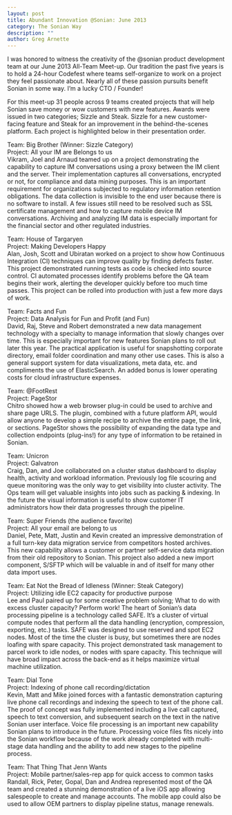 ```yaml
---
layout: post
title: Abundant Innovation @Sonian: June 2013
category: The Sonian Way
description: ""
author: Greg Arnette
---
```


I was honored to witness the creativity of the @sonian product
development team at our June 2013 All-Team Meet-up. Our tradition the
past five years is to hold a 24-hour Codefest where teams
self-organize to work on a project they feel passionate about. Nearly
all of these passion pursuits benefit Sonian in some way. I’m a lucky
CTO / Founder!

For this meet-up 31 people across 9 teams created projects that will
help Sonian save money or wow customers with new features. Awards were
issued in two categories; Sizzle and Steak. Sizzle for a new
customer-facing feature and Steak for an improvement in the
behind-the-scenes platform. Each project is highlighted below in their
presentation order.

Team: Big Brother (Winner: Sizzle Category)<br>
Project: All your IM are Belongs to us<br>
Vikram, Joel and Arnaud teamed up on a project demonstrating the
capability to capture IM conversations using a proxy between the IM
client and the server. Their implementation captures all
conversations, encrypted or not, for compliance and data mining
purposes. This is an important requirement for organizations subjected
to regulatory information retention obligations. The data collection
is invisible to the end user because there is no software to
install. A few issues still need to be resolved such as SSL
certificate management and how to capture mobile device IM
conversations. Archiving and analyzing IM data is especially important
for the financial sector and other regulated industries.

Team: House of Targaryen<br>
Project: Making Developers Happy<br>
Alan, Josh, Scott and Ubiratan worked on a project to show how
Continuous Integration (CI) techniques can improve quality by finding
defects faster. This project demonstrated running tests as code is
checked into source control. CI automated processes identify problems
before the QA team begins their work, alerting the developer quickly
before too much time passes. This project can be rolled into
production with just a few more days of work.

Team: Facts and Fun<br>
Project: Data Analysis for Fun and Profit (and Fun)<br>
David, Raj, Steve and Robert demonstrated a new data management
technology with a specialty to manage information that slowly changes
over time. This is especially important for new features Sonian plans
to roll out later this year. The practical application is useful for
snapshotting corporate directory, email folder coordination and many
other use cases. This is also a general support system for data
visualizations, meta data, etc. and compliments the use of
ElasticSearch. An added bonus is lower operating costs for cloud
infrastructure expenses.

Team: @FootRest<br>
Project: PageStor<br>
Chitro showed how a web browser plug-in could be used to archive and
share page URLS. The plugin, combined with a future platform API,
would allow anyone to develop a simple recipe to archive the entire
page, the link, or sections. PageStor shows the possibility of
expanding the data type and collection endpoints (plug-ins!) for any
type of information to be retained in Sonian.

Team: Unicron<br>
Project: Galvatron<br>
Craig, Dan, and Joe collaborated on a cluster status dashboard to
display health, activity and workload information. Previously log file
scouring and queue monitoring was the only way to get visibility into
cluster activity. The Ops team will get valuable insights into jobs
such as packing & indexing. In the future the visual information is
useful to show customer IT administrators how their data progresses
through the pipeline.

Team: Super Friends (the audience favorite)<br>
Project: All your email are belong to us<br>
Daniel, Pete, Matt, Justin and Kevin created an impressive
demonstration of a full turn-key data migration service from
competitors hosted archives. This new capability allows a customer or
partner self-service data migration from their old repository to
Sonian. This project also added a new import component, S/SFTP which
will be valuable in and of itself for many other data import uses.

Team: Eat Not the Bread of Idleness (Winner: Steak Category)<br>
Project: Utilizing idle EC2 capacity for productive purpose<br>
Lee and Paul paired up for some creative problem solving; What to do
with excess cluster capacity? Perform work! The heart of Sonian’s data
processing pipeline is a technology called SAFE. It’s a cluster of
virtual compute nodes that perform all the data handling (encryption,
compression, exporting, etc.) tasks. SAFE was designed to use reserved
and spot EC2 nodes. Most of the time the cluster is busy, but
sometimes there are nodes loafing with spare capacity. This project
demonstrated task management to parcel work to idle nodes, or nodes
with spare capacity. This technique will have broad impact across the
back-end as it helps maximize virtual machine utilization.

Team: Dial Tone<br>
Project: Indexing of phone call recording/dictation<br>
Kevin, Matt and Mike joined forces with a fantastic demonstration
capturing live phone call recordings and indexing the speech to text
of the phone call. The proof of concept was fully implemented
including a live call captured, speech to text conversion, and
subsequent search on the text in the native Sonian user
interface. Voice file processing is an important new capability Sonian
plans to introduce in the future. Processing voice files fits nicely
into the Sonian workflow because of the work already completed with
multi-stage data handling and the ability to add new stages to the
pipeline process.

Team: That Thing That Jenn Wants<br>
Project: Mobile partner/sales-rep app for quick access to common tasks<br>
Randall, Rick, Peter, Gopal, Dan and Andrea represented most of the QA
team and created a stunning demonstration of a live iOS app allowing
salespeople to create and manage accounts. The mobile app could also
be used to allow OEM partners to display pipeline status, manage
renewals.
